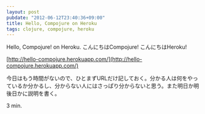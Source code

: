 ```yaml
---
layout: post
pubdate: "2012-06-12T23:40:36+09:00"
title: Hello, Compojure on Heroku
tags: clojure, compojure, heroku
---
```

Hello, Compojure! on Heroku. こんにちはCompojure! こんにちはHeroku!

[http://hello-compojure.herokuapp.com/](http://hello-compojure.herokuapp.com/)

今日はもう時間がないので、ひとまずURLだけ記しておく。分かる人は何をやっているか分かるし、分からない人にはさっぱり分からないと思う。また明日か明後日かに説明を書く。

3 min.

